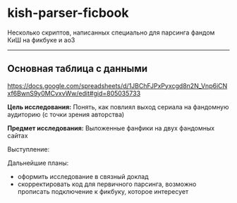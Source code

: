 # kish-parser-ficbook
Несколько скриптов, написанных специально для парсинга фандом КиШ на фикбуке и ао3

***

## Основная таблица с данными
https://docs.google.com/spreadsheets/d/1JBChFJPxPyxcgd8n2N_Vnp6iCNxf6BwnS9y0MCvxvWw/edit#gid=805035733

**Цель исследования:**
Понять, как повлиял выход сериала на фандомную аудиторию (с точки зрения авторства)

**Предмет исследования:**
Выложенные фанфики на двух фандомных сайтах

Выступление:


Дальнейшие планы:
* оформить исследование в связный доклад
* скорректировать код для первичного парсинга, возможно прописать подключение к фикбуку, которое интересует

